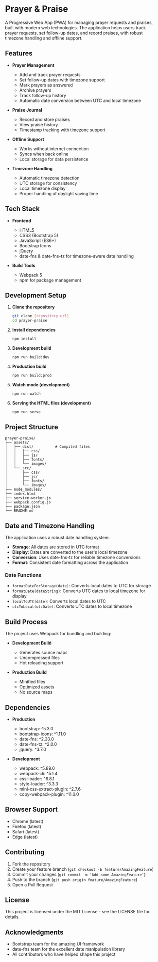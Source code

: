 # Prayer & Praise

A Progressive Web App (PWA) for managing prayer requests and praises, built with modern web technologies. The application helps users track prayer requests, set follow-up dates, and record praises, with robust timezone handling and offline support.

## Features

- **Prayer Management**
  - Add and track prayer requests
  - Set follow-up dates with timezone support
  - Mark prayers as answered
  - Archive prayers
  - Track follow-up history
  - Automatic date conversion between UTC and local timezone

- **Praise Journal**
  - Record and store praises
  - View praise history
  - Timestamp tracking with timezone support

- **Offline Support**
  - Works without internet connection
  - Syncs when back online
  - Local storage for data persistence

- **Timezone Handling**
  - Automatic timezone detection
  - UTC storage for consistency
  - Local timezone display
  - Proper handling of daylight saving time

## Tech Stack

- **Frontend**
  - HTML5
  - CSS3 (Bootstrap 5)
  - JavaScript (ES6+)
  - Bootstrap Icons
  - jQuery
  - date-fns & date-fns-tz for timezone-aware date handling

- **Build Tools**
  - Webpack 5
  - npm for package management

## Development Setup

1. **Clone the repository**
   ```bash
   git clone [repository-url]
   cd prayer-praise
   ```

2. **Install dependencies**
   ```bash
   npm install
   ```

3. **Development build**
   ```bash
   npm run build:dev
   ```

4. **Production build**
   ```bash
   npm run build:prod
   ```

5. **Watch mode (development)**
   ```bash
   npm run watch
   ```

5. **Serving the HTML files (development)**
   ```bash
   npm run serve
   ```

## Project Structure

```
prayer-praise/
├── assets/
│   ├── dist/          # Compiled files
│   │   ├── css/
│   │   ├── js/
│   │   ├── fonts/
│   │   └── images/
│   └── src/
│       ├── css/
│       ├── js/
│       ├── fonts/
│       └── images/
├── node_modules/
├── index.html
├── service-worker.js
├── webpack.config.js
├── package.json
└── README.md
```

## Date and Timezone Handling

The application uses a robust date handling system:

- **Storage**: All dates are stored in UTC format
- **Display**: Dates are converted to the user's local timezone
- **Conversion**: Uses date-fns-tz for reliable timezone conversions
- **Format**: Consistent date formatting across the application

### Date Functions

- `formatDateForStorage(date)`: Converts local dates to UTC for storage
- `formatDate(dateString)`: Converts UTC dates to local timezone for display
- `localToUTC(date)`: Converts local dates to UTC
- `utcToLocal(utcDate)`: Converts UTC dates to local timezone

## Build Process

The project uses Webpack for bundling and building:

- **Development Build**
  - Generates source maps
  - Uncompressed files
  - Hot reloading support

- **Production Build**
  - Minified files
  - Optimized assets
  - No source maps

## Dependencies

- **Production**
  - bootstrap: ^5.3.0
  - bootstrap-icons: ^1.11.0
  - date-fns: ^2.30.0
  - date-fns-tz: ^2.0.0
  - jquery: ^3.7.0

- **Development**
  - webpack: ^5.89.0
  - webpack-cli: ^5.1.4
  - css-loader: ^6.8.1
  - style-loader: ^3.3.3
  - mini-css-extract-plugin: ^2.7.6
  - copy-webpack-plugin: ^11.0.0

## Browser Support

- Chrome (latest)
- Firefox (latest)
- Safari (latest)
- Edge (latest)

## Contributing

1. Fork the repository
2. Create your feature branch (`git checkout -b feature/AmazingFeature`)
3. Commit your changes (`git commit -m 'Add some AmazingFeature'`)
4. Push to the branch (`git push origin feature/AmazingFeature`)
5. Open a Pull Request

## License

This project is licensed under the MIT License - see the LICENSE file for details.

## Acknowledgments

- Bootstrap team for the amazing UI framework
- date-fns team for the excellent date manipulation library
- All contributors who have helped shape this project 
